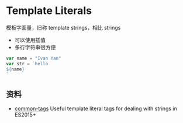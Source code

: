 # Template Literals

模板字面量，旧称 template strings，相比 strings

- 可以使用插值
- 多行字符串很方便

```js
var name = "Ivan Yan"
var str = `hello
${name}
`
```

## 资料

- [common-tags](https://github.com/declandewet/common-tags) Useful template literal tags for dealing with strings in ES2015+

